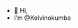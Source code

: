 - 👋 Hi,
- I’m @Kelvinokumba

<!---
kelvinokumba/kelvinokumba is a ✨ special ✨ repository because its `README.md` (this file) appears on your GitHub profile.
You can click the Preview link to take a look at your changes.
--->
